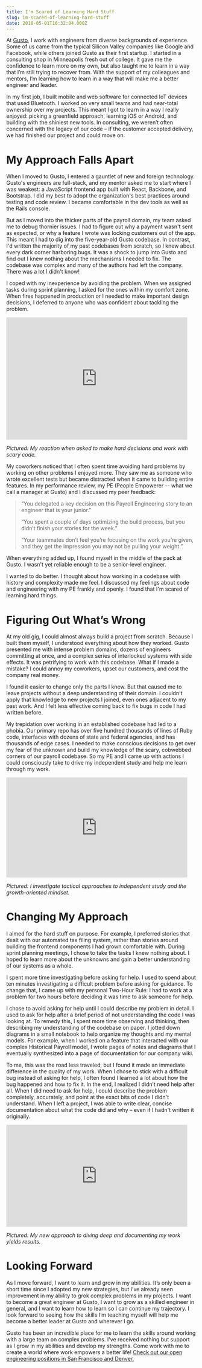 ```yaml
---
title: I'm Scared of Learning Hard Stuff
slug: im-scared-of-learning-hard-stuff
date: 2018-05-01T16:32:04.000Z
---
```

<!--kg-card-begin: markdown--><p>At <a href="https://gusto.com">Gusto</a>, I work with engineers from diverse backgrounds of experience. Some of us came from the typical Silicon Valley companies like Google and Facebook, while others joined Gusto as their first startup. I started in a consulting shop in Minneapolis fresh out of college. It gave me the confidence to learn more on my own, but also taught me to learn in a way that I’m still trying to recover from. With the support of my colleagues and mentors, I’m learning how to learn in a way that will make me a better engineer and leader.</p>
<p>In my first job, I built mobile and web software for connected IoT devices that used Bluetooth. I worked on very small teams and had near-total ownership over my projects. This meant I got to learn in a way I really enjoyed: picking a greenfield approach, learning iOS or Android, and building with the shiniest new tools. In consulting, we weren’t often concerned with the legacy of our code – if the customer accepted delivery, we had finished our project and could move on.</p>
<h1 id="myapproachfallsapart">My Approach Falls Apart</h1>
<p>When I moved to Gusto, I entered a gauntlet of new and foreign technology. Gusto's engineers are full-stack, and my mentor asked me to start where I was weakest: a JavaScript frontend app built with React, Backbone, and Bootstrap. I did my best to adopt the organization's best practices around testing and code review. I became comfortable in the dev tools as well as the Rails console.</p>
<p>But as I moved into the thicker parts of the payroll domain, my team asked me to debug thornier issues. I had to figure out why a payment wasn't sent as expected, or why a feature I wrote was locking customers out of the app. This meant I had to dig into the five-year-old Gusto codebase. In contrast, I'd written the majority of my past codebases from scratch, so I knew about every dark corner harboring bugs. It was a shock to jump into Gusto and find out I knew nothing about the mechanisms I needed to fix. The codebase was complex and many of the authors had left the company. There was a lot I didn't know!</p>
<p>I coped with my inexperience by avoiding the problem. When we assigned tasks during sprint planning, I asked for the ones within my comfort zone. When fires happened in production or I needed to make important design decisions, I deferred to anyone who was confident about tackling the problem.</p>
<iframe src="https://giphy.com/embed/v0eHX3n28wvoQ" width="480" height="324" frameBorder="0" class="giphy-embed" allowFullScreen></iframe>
<p><em>Pictured: My reaction when asked to make hard decisions and work with scary code.</em></p>
<p>My coworkers noticed that I often spent time avoiding hard problems by working on other problems I enjoyed more. They saw me as someone who wrote excellent tests but became distracted when it came to building entire features. In my performance review, my PE (People Empowerer -- what we call a manager at Gusto) and I discussed my peer feedback:</p>
<blockquote>
<p>“You delegated a key decision on this Payroll Engineering story to an engineer that is your junior.”</p>
<p>“You spent a couple of days optimizing the build process, but you didn’t finish your stories for the week.”</p>
<p>“Your teammates don’t feel you’re focusing on the work you’re given, and they get the impression you may not be pulling your weight.”</p>
</blockquote>
<p>When everything added up, I found myself in the middle of the pack at Gusto. I wasn't yet reliable enough to be a senior-level engineer.</p>
<p>I wanted to do better. I thought about how working in a codebase with history and complexity made me feel. I discussed my feelings about code and engineering with my PE frankly and openly. I found that I'm scared of learning hard things.</p>
<h1 id="figuringoutwhatswrong">Figuring Out What’s Wrong</h1>
<p>At my old gig, I could almost always build a project from scratch. Because I built them myself, I understood everything about how they worked. Gusto presented me with intense problem domains, dozens of engineers committing at once, and a complex series of interlocked systems with side effects. It was petrifying to work with this codebase. What if I made a mistake? I could annoy my coworkers, upset our customers, and cost the company real money.</p>
<p>I found it easier to change only the parts I knew. But that caused me to leave projects without a deep understanding of their domain. I couldn't apply that knowledge to new projects I joined, even ones adjacent to my past work. And I felt less effective coming back to fix bugs in code I had written before.</p>
<p>My trepidation over working in an established codebase had led to a phobia. Our primary repo has over five hundred thousands of lines of Ruby code, interfaces with dozens of state and federal agencies, and has thousands of edge cases. I needed to make conscious decisions to get over my fear of the unknown and build my knowledge of the scary, cobwebbed corners of our payroll codebase. So my PE and I came up with actions I could consciously take to drive my independent study and help me learn through my work.</p>
<iframe src="https://giphy.com/embed/3R9LDINpbGX2o" width="480" height="265" frameBorder="0" class="giphy-embed" allowFullScreen></iframe>
<p><em>Pictured: I investigate tactical approaches to independent study and the growth-oriented mindset.</em></p>
<h1 id="changingmyapproach">Changing My Approach</h1>
<p>I aimed for the hard stuff on purpose. For example, I preferred stories that dealt with our automated tax filing system, rather than stories around building the frontend components I had grown comfortable with. During sprint planning meetings, I chose to take the tasks I knew nothing about. I hoped to learn more about the unknowns and gain a better understanding of our systems as a whole.</p>
<p>I spent more time investigating before asking for help. I used to spend about ten minutes investigating a difficult problem before asking for guidance. To change that, I came up with my personal Two-Hour Rule: I had to work at a problem for two hours before deciding it was time to ask someone for help.</p>
<p>I chose to avoid asking for help until I could describe my problem in detail. I used to ask for help after a brief period of not understanding the code I was looking at. To remedy this, I spent more time observing and thinking, then describing my understanding of the codebase on paper. I jotted down diagrams in a small notebook to help organize my thoughts and my mental models. For example, when I worked on a feature that interacted with our complex Historical Payroll model, I wrote pages of notes and diagrams that I eventually synthesized into a page of documentation for our company wiki.</p>
<p>To me, this was the road less traveled, but I found it made an immediate difference in the quality of my work. When I chose to stick with a difficult bug instead of asking for help, I often found I learned a lot about how the bug happened and how to fix it. In the end, I realized I didn’t need help after all. When I did need to ask for help, I could describe the problem completely, accurately, and point at the exact bits of code I didn't understand. When I left a project, I was able to write clear, concise documentation about what the code did and why – even if I hadn't written it originally.</p>
<iframe src="https://giphy.com/embed/UyPpKZScnl7na" width="480" height="270" frameBorder="0" class="giphy-embed" allowFullScreen></iframe>
<p><em>Pictured: My new approach to diving deep and documenting my work yields results.</em></p>
<h1 id="lookingforward">Looking Forward</h1>
<p>As I move forward, I want to learn and grow in my abilities.  It’s only been a short time since I adopted my new strategies, but I’ve already seen improvement in my ability to grok complex problems in my projects. I want to become a great engineer at Gusto, I want to grow as a skilled engineer in general, and I want to learn how to learn so I can continue my trajectory. I look forward to seeing how the skills I’m teaching myself will help me become a better leader at Gusto and wherever I go.</p>
<p>Gusto has been an incredible place for me to learn the skills around working with a large team on complex problems. I've received nothing but support as I grow in my abilities and develop my strengths. Come work with me to create a world where work empowers a better life! <a href="https://gusto.com/about/careers">Check out our open engineering positions in San Francisco and Denver.</a></p>
<!--kg-card-end: markdown-->
